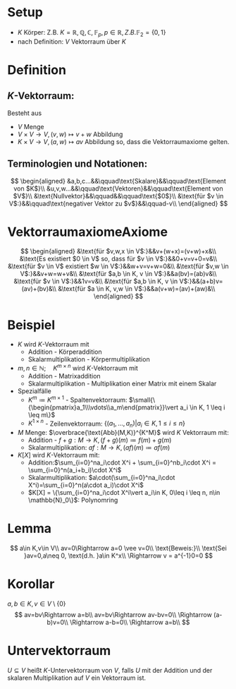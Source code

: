 

# Setup
- $K$ Körper: Z.B. $K = \mathbb{R},\mathbb{Q},\mathbb{C},\mathbb{F}_p,p \in \mathbb{R}, Z.B. \mathbb{F}_2=\{0,1\}$
- nach Definition: $V$ Vektorraum über $K$

# Definition
## $K$-Vektorraum:
Besteht aus
- $V$ Menge
- $V \times V \rightarrow V, (v,w) \mapsto v+w$ Abbildung
- $K \times V \rightarrow V, (a,w) \mapsto av$ Abbildung
so, dass die Vektorraumaxiome gelten.

## Terminologien und Notationen:
$$
\begin{aligned}
    &a,b,c...&&\qquad\text{Skalare}&&\qquad\text{Element von $K$}\\
    &u,v,w...&&\qquad\text{Vektoren}&&\qquad\text{Element von $V$}\\
    &\text{Nullvektor}&&\qquad&&\qquad\text{$0$}\\
    &\text{für $v \in V$:}&&\qquad\text{negativer Vektor zu $v$}&&\qquad-v\\
\end{aligned}
$$
# VektorraumaxiomeAxiome
$$
\begin{aligned}
    &\text{für $v,w,x \in V$:}&&v+(w+x)=(v+w)+x&\\
    &\text{Es existiert $0 \in V$ so, dass für $v \in V$:}&&0+v=v+0=v&\\
    &\text{für $v \in V$ existiert $w \in V$:}&&w+v=v+w=0&\\
    &\text{für $v,w \in V$:}&&v+w=w+v&\\
    &\text{für $a,b \in K, v \in V$:}&&a(bv)=(ab)v&\\
    &\text{für $v \in V$:}&&1v=v&\\
    &\text{für $a,b \in K, v \in V$:}&&(a+b)v=(av)+(bv)&\\
    &\text{für $a \in K, v,w \in V$:}&&a(v+w)=(av)+(aw)&\\
\end{aligned}
$$
# Beispiel
- $K$ wird $K$-Vektorraum mit
  - Addition - Körperaddition
  - Skalarmultiplikation - Körpermultiplikation
- $m,n \in \mathbb{N};\quad K^{m \times n}$ wird $K$-Vektorraum mit
  - Addition - Matrixaddition
  - Skalarmultiplikation - Multiplikation einer Matrix mit einem Skalar
- Spezialfälle
  - $K^m \coloneqq K^{m \times 1}$ - Spaltenvektorraum: $\small{\{\begin{pmatrix}a_1\\\vdots\\a_m\end{pmatrix}}\vert a_i \in K, 1 \leq i \leq m\}$
  - $K^{1 \times n}$ - Zeilenvektorraum: $\{(a_1,\dots,a_n)\vert a_i \in K, 1 \leq i \leq n\}$
- $M$ Menge: $\overbrace{\text{Abb}(M,K)}^{K^M}$ wird $K$ Vektorraum mit:
  - Addition - $f+g: M \rightarrow K, (f+g)(m)\coloneqq f(m)+g(m)$
  - Skalarmultiplikation: $af: M \rightarrow K, (af)(m) \coloneqq af(m)$
- $K[X]$ wird $K$-Vektorraum mit:
  - Addition:$\sum_{i=0}^na_i\cdot X^i + \sum_{i=0}^nb_i\cdot X^i = \sum_{i=0}^n(a_i+b_i)\cdot X^i$
  - Skalarmultiplikation: $a\cdot(\sum_{i=0}^na_i\cdot X^i)=\sum_{i=0}^n(a\cdot a_i)\cdot X^i$
  - $K[X] = \{\sum_{i=0}^na_i\cdot X^i\vert a_i\in K, 0\leq i \leq n, n\in \mathbb{N}_0\}$: Polynomring

# Lemma
$$
a\in K,v\in V\\
av=0\Rightarrow a=0 \vee v=0\\
\text{Beweis:}\\
\text{Sei }av=0,a\neq 0, \text{d.h. }a\in K^x\\
\Rightarrow v = a^{-1}0=0
$$
# Korollar
$a,b\in K,v\in V\setminus\{0\}$
$$
av=bv\Rightarrow a=b\\
av=bv\Rightarrow av-bv=0\\
\Rightarrow (a-b)v=0\\
\Rightarrow a-b=0\\
\Rightarrow a=b\\
$$

# Untervektorraum
$U\subseteq V$ heißt $K$-Untervektorraum von $V$, falls $U$ mit der Addition und der skalaren Multiplikation auf $V$ ein Vektorraum ist.

